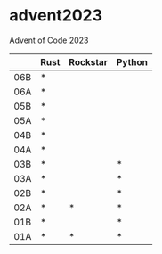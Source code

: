 # advent2023

Advent of Code 2023

|     | Rust | Rockstar | Python |
| --- | ---- | -------- | -------|
| 06B |  \*  |          |        |  
| 06A |  \*  |          |        |
| 05B |  \*  |          |        |  
| 05A |  \*  |          |        |
| 04B |  \*  |          |        |
| 04A |  \*  |          |        |
| 03B |  \*  |          | \*     |
| 03A |  \*  |          | \*     |
| 02B |  \*  |          | \*     |
| 02A |  \*  | \*       | \*     |
| 01B |  \*  |          | \*     |
| 01A |  \*  | \*       | \*     |